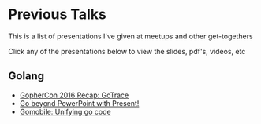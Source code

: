 Previous Talks
==============

This is a list of presentations I've given at meetups and other get-togethers

Click any of the presentations below to view the slides, pdf's, videos, etc

Golang
------

* [GopherCon 2016 Recap: GoTrace](http://go-talks.appspot.com/github.com/falafelizer/talks/go/3_gotrace/gotrace.slide)
* [Go beyond PowerPoint with Present!](http://go-talks.appspot.com/github.com/falafelizer/talks/go/2_present/go-present.slide)
* [Gomobile: Unifying go code](http://go-talks.appspot.com/github.com/falafelizer/talks/go/1_gomobile/slides.slide)
